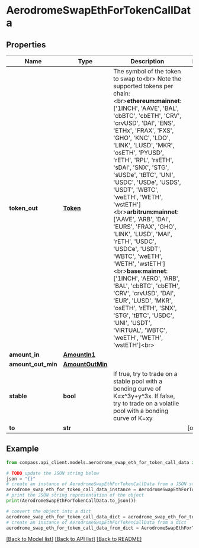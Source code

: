 # AerodromeSwapEthForTokenCallData


## Properties

Name | Type | Description | Notes
------------ | ------------- | ------------- | -------------
**token_out** | [**Token**](Token.md) | The symbol of the token to swap to&lt;br&gt; Note the supported tokens per chain:&lt;br&gt;**ethereum:mainnet**: [&#39;1INCH&#39;, &#39;AAVE&#39;, &#39;BAL&#39;, &#39;cbBTC&#39;, &#39;cbETH&#39;, &#39;CRV&#39;, &#39;crvUSD&#39;, &#39;DAI&#39;, &#39;ENS&#39;, &#39;ETHx&#39;, &#39;FRAX&#39;, &#39;FXS&#39;, &#39;GHO&#39;, &#39;KNC&#39;, &#39;LDO&#39;, &#39;LINK&#39;, &#39;LUSD&#39;, &#39;MKR&#39;, &#39;osETH&#39;, &#39;PYUSD&#39;, &#39;rETH&#39;, &#39;RPL&#39;, &#39;rsETH&#39;, &#39;sDAI&#39;, &#39;SNX&#39;, &#39;STG&#39;, &#39;sUSDe&#39;, &#39;tBTC&#39;, &#39;UNI&#39;, &#39;USDC&#39;, &#39;USDe&#39;, &#39;USDS&#39;, &#39;USDT&#39;, &#39;WBTC&#39;, &#39;weETH&#39;, &#39;WETH&#39;, &#39;wstETH&#39;]&lt;br&gt;**arbitrum:mainnet**: [&#39;AAVE&#39;, &#39;ARB&#39;, &#39;DAI&#39;, &#39;EURS&#39;, &#39;FRAX&#39;, &#39;GHO&#39;, &#39;LINK&#39;, &#39;LUSD&#39;, &#39;MAI&#39;, &#39;rETH&#39;, &#39;USDC&#39;, &#39;USDCe&#39;, &#39;USDT&#39;, &#39;WBTC&#39;, &#39;weETH&#39;, &#39;WETH&#39;, &#39;wstETH&#39;]&lt;br&gt;**base:mainnet**: [&#39;1INCH&#39;, &#39;AERO&#39;, &#39;ARB&#39;, &#39;BAL&#39;, &#39;cbBTC&#39;, &#39;cbETH&#39;, &#39;CRV&#39;, &#39;crvUSD&#39;, &#39;DAI&#39;, &#39;EUR&#39;, &#39;LUSD&#39;, &#39;MKR&#39;, &#39;osETH&#39;, &#39;rETH&#39;, &#39;SNX&#39;, &#39;STG&#39;, &#39;tBTC&#39;, &#39;USDC&#39;, &#39;UNI&#39;, &#39;USDT&#39;, &#39;VIRTUAL&#39;, &#39;WBTC&#39;, &#39;weETH&#39;, &#39;WETH&#39;, &#39;wstETH&#39;]&lt;br&gt; | 
**amount_in** | [**AmountIn1**](AmountIn1.md) |  | 
**amount_out_min** | [**AmountOutMin**](AmountOutMin.md) |  | 
**stable** | **bool** | If true, try to trade on a stable pool with a bonding curve of K&#x3D;x^3y+y^3x. If false, try to trade on a volatile pool with a bonding curve of K&#x3D;xy | 
**to** | **str** |  | [optional] 

## Example

```python
from compass.api_client.models.aerodrome_swap_eth_for_token_call_data import AerodromeSwapEthForTokenCallData

# TODO update the JSON string below
json = "{}"
# create an instance of AerodromeSwapEthForTokenCallData from a JSON string
aerodrome_swap_eth_for_token_call_data_instance = AerodromeSwapEthForTokenCallData.from_json(json)
# print the JSON string representation of the object
print(AerodromeSwapEthForTokenCallData.to_json())

# convert the object into a dict
aerodrome_swap_eth_for_token_call_data_dict = aerodrome_swap_eth_for_token_call_data_instance.to_dict()
# create an instance of AerodromeSwapEthForTokenCallData from a dict
aerodrome_swap_eth_for_token_call_data_from_dict = AerodromeSwapEthForTokenCallData.from_dict(aerodrome_swap_eth_for_token_call_data_dict)
```
[[Back to Model list]](../README.md#documentation-for-models) [[Back to API list]](../README.md#documentation-for-api-endpoints) [[Back to README]](../README.md)


